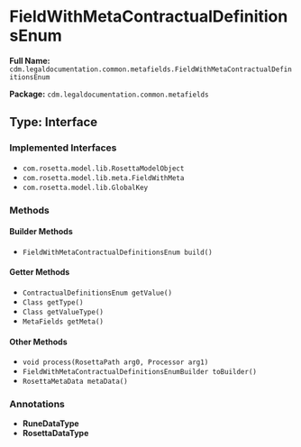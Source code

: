 # FieldWithMetaContractualDefinitionsEnum

**Full Name:** `cdm.legaldocumentation.common.metafields.FieldWithMetaContractualDefinitionsEnum`

**Package:** `cdm.legaldocumentation.common.metafields`

## Type: Interface

### Implemented Interfaces

- `com.rosetta.model.lib.RosettaModelObject`
- `com.rosetta.model.lib.meta.FieldWithMeta`
- `com.rosetta.model.lib.GlobalKey`

### Methods

#### Builder Methods

- `FieldWithMetaContractualDefinitionsEnum build()`

#### Getter Methods

- `ContractualDefinitionsEnum getValue()`
- `Class getType()`
- `Class getValueType()`
- `MetaFields getMeta()`

#### Other Methods

- `void process(RosettaPath arg0, Processor arg1)`
- `FieldWithMetaContractualDefinitionsEnumBuilder toBuilder()`
- `RosettaMetaData metaData()`

### Annotations

- **RuneDataType**
- **RosettaDataType**

